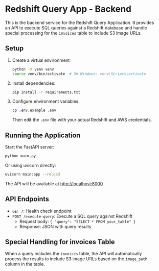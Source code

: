 # Redshift Query App - Backend

This is the backend service for the Redshift Query Application. It provides an API to execute SQL queries against a Redshift database and handle special processing for the `invoices` table to include S3 image URLs.

## Setup

1. Create a virtual environment:

   ```bash
   python -m venv venv
   source venv/bin/activate  # On Windows: venv\Scripts\activate
   ```

2. Install dependencies:

   ```bash
   pip install -r requirements.txt
   ```

3. Configure environment variables:

   ```bash
   cp .env.example .env
   ```
   Then edit the `.env` file with your actual Redshift and AWS credentials.

## Running the Application

Start the FastAPI server:

```bash
python main.py
```

Or using uvicorn directly:

```bash
uvicorn main:app --reload
```

The API will be available at [http://localhost:8000](http://localhost:8000)

## API Endpoints

- `GET /`: Health check endpoint
- `POST /execute-query`: Execute a SQL query against Redshift
  - Request body: `{ "query": "SELECT * FROM your_table" }`
  - Response: JSON with query results

## Special Handling for invoices Table

When a query includes the `invoices` table, the API will automatically process the results to include S3 image URLs based on the `image_path` column in the table.
